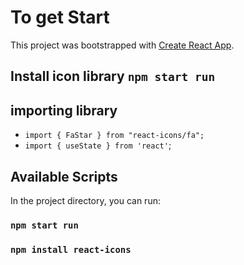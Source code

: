 # To get Start

This project was bootstrapped with [Create React App](https://github.com/facebook/create-react-app).

## Install icon library `npm start run`


## importing library
* `import { FaStar } from "react-icons/fa";`
* `import { useState } from 'react'`;

## Available Scripts

In the project directory, you can run:

### `npm start run`



### `npm install react-icons`

